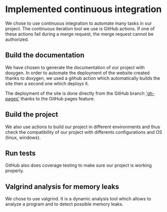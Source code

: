 # Implemented continuous integration

We chose to use continuous integration to automate many tasks in our project. The continuous iteration tool we use is GitHub actions. If one of these actions fail during a merge request, the merge request cannot be authorized.

## Build the documentation

We have chosen to generate the documentation of our project with doxygen. In order to automate the deployment of the website created thanks to doxygen, we used a github action which automatically builds the site then a second one which deploys it.

The deployment of the site is done directly from the GitHub branch ['gh-pages'](<https://github.com/NiskuT/Civilization/tree/gh-pages>) thanks to the GitHub pages feature.

## Build the project

We also use actions to build our project in different environments and thus check the compatibility of our project with differents configurations and OS (linux, windows).

## Run tests

GitHub also does coverage testing to make sure our project is working properly.

## Valgrind analysis for memory leaks

We chose to use valgrind. It is a dynamic analysis tool which allows to analyze a program and to detect possible memory leaks.

